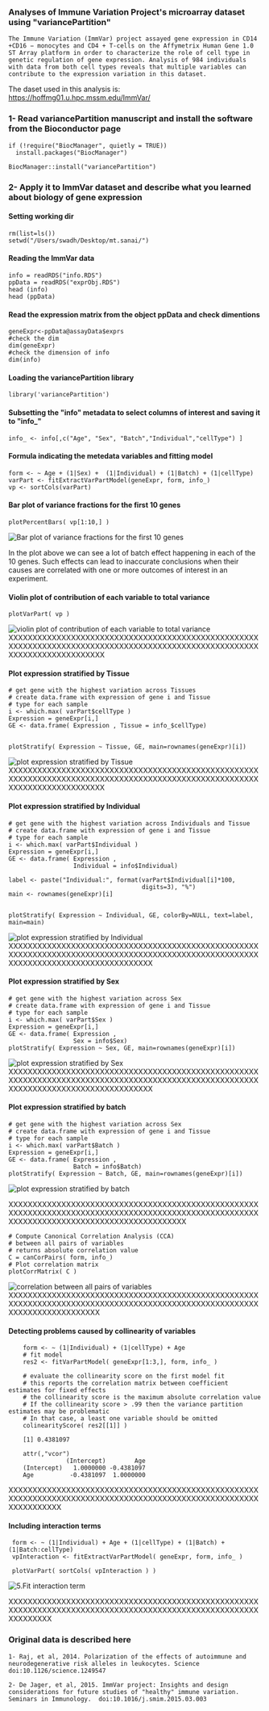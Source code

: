 ### Analyses of Immune Variation Project's microarray dataset using "variancePartition"
    The Immune Variation (ImmVar) project assayed gene expression in CD14 +CD16 − monocytes and CD4 + T-cells on the Affymetrix Human Gene 1.0 ST Array platform in order to characterize the role of cell type in genetic regulation of gene expression. Analysis of 984 individuals with data from both cell types reveals that multiple variables can contribute to the expression variation in this dataset.
    
The daset used in this analysis is:  https://hoffmg01.u.hpc.mssm.edu/ImmVar/

### 1- Read variancePartition manuscript and install the software from the Bioconductor page

    if (!require("BiocManager", quietly = TRUE))
      install.packages("BiocManager")

    BiocManager::install("variancePartition")

### 2- Apply it to ImmVar dataset and describe what you learned about biology of gene expression

#### Setting working dir
    rm(list=ls())
    setwd("/Users/swadh/Desktop/mt.sanai/")
    
#### Reading the ImmVar data
    info = readRDS("info.RDS")
    ppData = readRDS("exprObj.RDS")
    head (info)
    head (ppData)

#### Read the expression matrix from the object ppData and check dimentions
    geneExpr<-ppData@assayData$exprs
    #check the dim
    dim(geneExpr)
    #check the dimension of info
    dim(info)

#### Loading the variancePartition library
    library('variancePartition')

#### Subsetting the "info" metadata to select columns of interest and saving it to "info_"
    info_ <- info[,c("Age", "Sex", "Batch","Individual","cellType") ]
    
#### Formula indicating the metedata variables and fitting model
    form <- ~ Age + (1|Sex) +  (1|Individual) + (1|Batch) + (1|cellType)
    varPart <- fitExtractVarPartModel(geneExpr, form, info_)
    vp <- sortCols(varPart)
    
#### Bar plot of variance fractions for the first 10 genes

    plotPercentBars( vp[1:10,] )
    
   ![ Bar plot of variance fractions for the first 10 genes ](1a.bar_plot_V2.png)
   
  In the plot above we can see a lot of batch effect happening in each of the 10 genes. Such effects can lead to inaccurate conclusions when their causes are correlated with one or more outcomes of interest in an experiment. 


   
#### Violin plot of contribution of each variable to total variance
    plotVarPart( vp )
    
   ![ violin plot of contribution of each variable to total variance ](1b.violen_Plot_V2.png)
XXXXXXXXXXXXXXXXXXXXXXXXXXXXXXXXXXXXXXXXXXXXXXXXXXXXXXXXXXXXXXXXXXXXXXXXXXXXXXXXXXXXXXXXXXXXXXXXXXXXXXXXXXXXXXXXXXXXXXXXXXXX


#### Plot expression stratified by Tissue
    # get gene with the highest variation across Tissues
    # create data.frame with expression of gene i and Tissue
    # type for each sample
    i <- which.max( varPart$cellType )
    Expression = geneExpr[i,]
    GE <- data.frame( Expression , Tissue = info_$cellType)

    
    plotStratify( Expression ~ Tissue, GE, main=rownames(geneExpr)[i])
   ![plot expression stratified by Tissue](2a.stratified_by_tissue.png)
XXXXXXXXXXXXXXXXXXXXXXXXXXXXXXXXXXXXXXXXXXXXXXXXXXXXXXXXXXXXXXXXXXXXXXXXXXXXXXXXXXXXXXXXXXXXXXXXXXXXXXXXXXXXXXXXXXXXXXXXXXXX

####  Plot expression stratified by Individual

    # get gene with the highest variation across Individuals and Tissue
    # create data.frame with expression of gene i and Tissue
    # type for each sample
    i <- which.max( varPart$Individual )
    Expression = geneExpr[i,]
    GE <- data.frame( Expression ,
                      Individual = info$Individual)
    
    label <- paste("Individual:", format(varPart$Individual[i]*100,
                                         digits=3), "%")
    main <- rownames(geneExpr)[i]

   
    plotStratify( Expression ~ Individual, GE, colorBy=NULL, text=label, main=main)
  ![plot expression stratified by Individual](2a.stratified_by_tissue.png)
 XXXXXXXXXXXXXXXXXXXXXXXXXXXXXXXXXXXXXXXXXXXXXXXXXXXXXXXXXXXXXXXXXXXXXXXXXXXXXXXXXXXXXXXXXXXXXXXXXXXXXXXXXXXXXXXXXXXXXXXXXXXXXXXXXXXXXX

  
####  Plot expression stratified by Sex
    # get gene with the highest variation across Sex
    # create data.frame with expression of gene i and Tissue
    # type for each sample
    i <- which.max( varPart$Sex )
    Expression = geneExpr[i,]
    GE <- data.frame( Expression ,
                      Sex = info$Sex)
    plotStratify( Expression ~ Sex, GE, main=rownames(geneExpr)[i])
![plot expression stratified by Sex](2c.Sex_Stratification.png)
 XXXXXXXXXXXXXXXXXXXXXXXXXXXXXXXXXXXXXXXXXXXXXXXXXXXXXXXXXXXXXXXXXXXXXXXXXXXXXXXXXXXXXXXXXXXXXXXXXXXXXXXXXXXXXXXXXXXXXXXXXXXXXXXXXXXXXX
  
#### Plot expression stratified by batch
    # get gene with the highest variation across Sex
    # create data.frame with expression of gene i and Tissue
    # type for each sample
    i <- which.max( varPart$Batch )
    Expression = geneExpr[i,]
    GE <- data.frame( Expression ,
                      Batch = info$Batch)
    plotStratify( Expression ~ Batch, GE, main=rownames(geneExpr)[i])
    
![plot expression stratified by batch](2d.stratified_by_batch.png)

XXXXXXXXXXXXXXXXXXXXXXXXXXXXXXXXXXXXXXXXXXXXXXXXXXXXXXXXXXXXXXXXXXXXXXXXXXXXXXXXXXXXXXXXXXXXXXXXXXXXXXXXXXXXXXXXXXXXXXXXXXXXXXXXXXXXXXXXXXXXX

    # Compute Canonical Correlation Analysis (CCA)
    # between all pairs of variables
    # returns absolute correlation value
    C = canCorPairs( form, info_)
    # Plot correlation matrix
    plotCorrMatrix( C )
  ![correlation between all pairs of variables](3.correlation_between_all_pairs_of_variables.png)
XXXXXXXXXXXXXXXXXXXXXXXXXXXXXXXXXXXXXXXXXXXXXXXXXXXXXXXXXXXXXXXXXXXXXXXXXXXXXXXXXXXXXXXXXXXXXXXXXXXXXXXXXXXXXXXXXXXXXXXXXXX


#### Detecting problems caused by collinearity of variables
        form <- ~ (1|Individual) + (1|cellType) + Age 
        # fit model
        res2 <- fitVarPartModel( geneExpr[1:3,], form, info_ )

        # evaluate the collinearity score on the first model fit
        # this reports the correlation matrix between coefficient estimates for fixed effects
        # the collinearity score is the maximum absolute correlation value
        # If the collinearity score > .99 then the variance partition estimates may be problematic
        # In that case, a least one variable should be omitted
        colinearityScore( res2[[1]] )
        
        [1] 0.4381097
        
        attr(,"vcor")
                    (Intercept)        Age
        (Intercept)   1.0000000 -0.4381097
        Age          -0.4381097  1.0000000
        
 XXXXXXXXXXXXXXXXXXXXXXXXXXXXXXXXXXXXXXXXXXXXXXXXXXXXXXXXXXXXXXXXXXXXXXXXXXXXXXXXXXXXXXXXXXXXXXXXXXXXXXXXXXXXXXXXXXX


#### Including interaction terms

     form <- ~ (1|Individual) + Age + (1|cellType) + (1|Batch) + (1|Batch:cellType)
     vpInteraction <- fitExtractVarPartModel( geneExpr, form, info_ )
        
     plotVarPart( sortCols( vpInteraction ) )
        
  ![5.Fit interaction term](5.Fit_interaction_term.png)
    
 XXXXXXXXXXXXXXXXXXXXXXXXXXXXXXXXXXXXXXXXXXXXXXXXXXXXXXXXXXXXXXXXXXXXXXXXXXXXXXXXXXXXXXXXXXXXXXXXXXXXXXXXXXXXXXXXX
   
### Original data is described here
  
    1- Raj, et al, 2014. Polarization of the effects of autoimmune and neurodegenerative risk alleles in leukocytes. Science doi:10.1126/science.1249547
  
    2- De Jager, et al, 2015. ImmVar project: Insights and design considerations for future studies of "healthy" immune variation. Seminars in Immunology.  doi:10.1016/j.smim.2015.03.003
   


